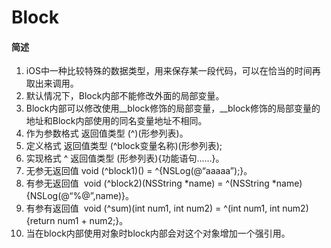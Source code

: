 # Block


#### 简述
1. iOS中一种比较特殊的数据类型，用来保存某一段代码，可以在恰当的时间再取出来调用。
2. 默认情况下，Block内部不能修改外面的局部变量。
3. Block内部可以修改使用__block修饰的局部变量，__block修饰的局部变量的地址和Block内部使用的同名变量地址不相同。
4. 作为参数格式 返回值类型 (^)(形参列表)。
5. 定义格式 返回值类型 (^block变量名称)(形参列表); 
6. 实现格式 ^ 返回值类型 (形参列表){功能语句……}。
7. 无参无返回值 void (^block1)() = ^{NSLog(@“aaaaa”);}。
8. 有参无返回值   void (^block2)(NSString *name) = ^(NSString *name){NSLog(@“%@”,name)}。
9. 有参有返回值   void (^sum)(int num1, int num2) = ^(int num1, int num2){return num1 + num2;}。
10. 当在block内部使用对象时block内部会对这个对象增加一个强引用。
	


